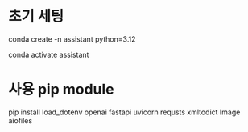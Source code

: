 # 초기 세팅
conda create -n assistant python=3.12

conda activate assistant


# 사용 pip module
pip install load_dotenv openai fastapi uvicorn requsts xmltodict Image aiofiles
